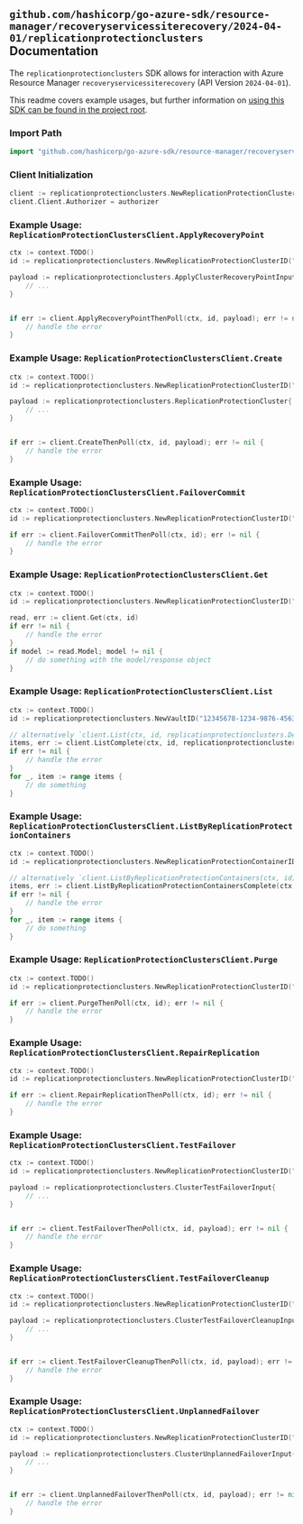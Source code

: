 
## `github.com/hashicorp/go-azure-sdk/resource-manager/recoveryservicessiterecovery/2024-04-01/replicationprotectionclusters` Documentation

The `replicationprotectionclusters` SDK allows for interaction with Azure Resource Manager `recoveryservicessiterecovery` (API Version `2024-04-01`).

This readme covers example usages, but further information on [using this SDK can be found in the project root](https://github.com/hashicorp/go-azure-sdk/tree/main/docs).

### Import Path

```go
import "github.com/hashicorp/go-azure-sdk/resource-manager/recoveryservicessiterecovery/2024-04-01/replicationprotectionclusters"
```


### Client Initialization

```go
client := replicationprotectionclusters.NewReplicationProtectionClustersClientWithBaseURI("https://management.azure.com")
client.Client.Authorizer = authorizer
```


### Example Usage: `ReplicationProtectionClustersClient.ApplyRecoveryPoint`

```go
ctx := context.TODO()
id := replicationprotectionclusters.NewReplicationProtectionClusterID("12345678-1234-9876-4563-123456789012", "example-resource-group", "vaultValue", "replicationFabricValue", "replicationProtectionContainerValue", "replicationProtectionClusterValue")

payload := replicationprotectionclusters.ApplyClusterRecoveryPointInput{
	// ...
}


if err := client.ApplyRecoveryPointThenPoll(ctx, id, payload); err != nil {
	// handle the error
}
```


### Example Usage: `ReplicationProtectionClustersClient.Create`

```go
ctx := context.TODO()
id := replicationprotectionclusters.NewReplicationProtectionClusterID("12345678-1234-9876-4563-123456789012", "example-resource-group", "vaultValue", "replicationFabricValue", "replicationProtectionContainerValue", "replicationProtectionClusterValue")

payload := replicationprotectionclusters.ReplicationProtectionCluster{
	// ...
}


if err := client.CreateThenPoll(ctx, id, payload); err != nil {
	// handle the error
}
```


### Example Usage: `ReplicationProtectionClustersClient.FailoverCommit`

```go
ctx := context.TODO()
id := replicationprotectionclusters.NewReplicationProtectionClusterID("12345678-1234-9876-4563-123456789012", "example-resource-group", "vaultValue", "replicationFabricValue", "replicationProtectionContainerValue", "replicationProtectionClusterValue")

if err := client.FailoverCommitThenPoll(ctx, id); err != nil {
	// handle the error
}
```


### Example Usage: `ReplicationProtectionClustersClient.Get`

```go
ctx := context.TODO()
id := replicationprotectionclusters.NewReplicationProtectionClusterID("12345678-1234-9876-4563-123456789012", "example-resource-group", "vaultValue", "replicationFabricValue", "replicationProtectionContainerValue", "replicationProtectionClusterValue")

read, err := client.Get(ctx, id)
if err != nil {
	// handle the error
}
if model := read.Model; model != nil {
	// do something with the model/response object
}
```


### Example Usage: `ReplicationProtectionClustersClient.List`

```go
ctx := context.TODO()
id := replicationprotectionclusters.NewVaultID("12345678-1234-9876-4563-123456789012", "example-resource-group", "vaultValue")

// alternatively `client.List(ctx, id, replicationprotectionclusters.DefaultListOperationOptions())` can be used to do batched pagination
items, err := client.ListComplete(ctx, id, replicationprotectionclusters.DefaultListOperationOptions())
if err != nil {
	// handle the error
}
for _, item := range items {
	// do something
}
```


### Example Usage: `ReplicationProtectionClustersClient.ListByReplicationProtectionContainers`

```go
ctx := context.TODO()
id := replicationprotectionclusters.NewReplicationProtectionContainerID("12345678-1234-9876-4563-123456789012", "example-resource-group", "vaultValue", "replicationFabricValue", "replicationProtectionContainerValue")

// alternatively `client.ListByReplicationProtectionContainers(ctx, id)` can be used to do batched pagination
items, err := client.ListByReplicationProtectionContainersComplete(ctx, id)
if err != nil {
	// handle the error
}
for _, item := range items {
	// do something
}
```


### Example Usage: `ReplicationProtectionClustersClient.Purge`

```go
ctx := context.TODO()
id := replicationprotectionclusters.NewReplicationProtectionClusterID("12345678-1234-9876-4563-123456789012", "example-resource-group", "vaultValue", "replicationFabricValue", "replicationProtectionContainerValue", "replicationProtectionClusterValue")

if err := client.PurgeThenPoll(ctx, id); err != nil {
	// handle the error
}
```


### Example Usage: `ReplicationProtectionClustersClient.RepairReplication`

```go
ctx := context.TODO()
id := replicationprotectionclusters.NewReplicationProtectionClusterID("12345678-1234-9876-4563-123456789012", "example-resource-group", "vaultValue", "replicationFabricValue", "replicationProtectionContainerValue", "replicationProtectionClusterValue")

if err := client.RepairReplicationThenPoll(ctx, id); err != nil {
	// handle the error
}
```


### Example Usage: `ReplicationProtectionClustersClient.TestFailover`

```go
ctx := context.TODO()
id := replicationprotectionclusters.NewReplicationProtectionClusterID("12345678-1234-9876-4563-123456789012", "example-resource-group", "vaultValue", "replicationFabricValue", "replicationProtectionContainerValue", "replicationProtectionClusterValue")

payload := replicationprotectionclusters.ClusterTestFailoverInput{
	// ...
}


if err := client.TestFailoverThenPoll(ctx, id, payload); err != nil {
	// handle the error
}
```


### Example Usage: `ReplicationProtectionClustersClient.TestFailoverCleanup`

```go
ctx := context.TODO()
id := replicationprotectionclusters.NewReplicationProtectionClusterID("12345678-1234-9876-4563-123456789012", "example-resource-group", "vaultValue", "replicationFabricValue", "replicationProtectionContainerValue", "replicationProtectionClusterValue")

payload := replicationprotectionclusters.ClusterTestFailoverCleanupInput{
	// ...
}


if err := client.TestFailoverCleanupThenPoll(ctx, id, payload); err != nil {
	// handle the error
}
```


### Example Usage: `ReplicationProtectionClustersClient.UnplannedFailover`

```go
ctx := context.TODO()
id := replicationprotectionclusters.NewReplicationProtectionClusterID("12345678-1234-9876-4563-123456789012", "example-resource-group", "vaultValue", "replicationFabricValue", "replicationProtectionContainerValue", "replicationProtectionClusterValue")

payload := replicationprotectionclusters.ClusterUnplannedFailoverInput{
	// ...
}


if err := client.UnplannedFailoverThenPoll(ctx, id, payload); err != nil {
	// handle the error
}
```
